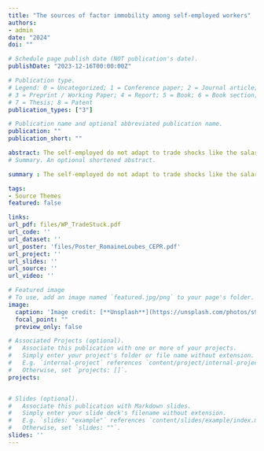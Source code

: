 ```yaml
---
title: "The sources of factor immobility among self-employed workers"
authors: 
- admin
date: "2024"
doi: ""

# Schedule page publish date (NOT publication's date).
publishDate: "2023-12-16T00:00:00Z"

# Publication type.
# Legend: 0 = Uncategorized; 1 = Conference paper; 2 = Journal article;
# 3 = Preprint / Working Paper; 4 = Report; 5 = Book; 6 = Book section;
# 7 = Thesis; 8 = Patent
publication_types: ["3"]

# Publication name and optional abbreviated publication name.
publication: ""
publication_short: ""

abstract: The self-employed do not adapt to trade shocks like the salaried, making the most documented responses - unemployment, informality - not automatic in regions with prevalent self-employment. To study this, I use a used clothing import protection policy implemented by Rwanda which hit a self-employed retailers labor market. I provide evidence of this, put forward self-employment-specific adaptation strategies, formalize them through a time allocation framework and test the model's predictions that workers with lower quality of outside options adapt less, along with workers who can leverage their spouse's labor to compensate for the shock's effect. I uncover sizeable heterogeneity in women's time allocation responses relative to men, suggesting gendered effects of gender-neutral trade policy. 
# Summary. An optional shortened abstract.

summary : The self-employed do not adapt to trade shocks like the salaried, making the most documented responses - unemployment, informality - not automatic in regions with prevalent self-employment. To study this, I use a used clothing import protection policy implemented by Rwanda which hit a self-employed retailers labor market. I provide evidence of this, put forward self-employment-specific adaptation strategies, formalize them through a time allocation framework and test the model's predictions that workers with lower quality of outside options adapt less, along with workers who can leverage their spouse's labor to compensate for the shock's effect. I uncover sizeable heterogeneity in women's time allocation responses relative to men, suggesting gendered effects of gender-neutral trade policy. 

tags:
- Source Themes
featured: false

links:
url_pdf: files/WP_TradeStuck.pdf
url_code: ''
url_dataset: ''
url_poster: 'files/Poster_RomaineLoubes_CEPR.pdf'
url_project: ''
url_slides: ''
url_source: ''
url_video: ''

# Featured image
# To use, add an image named `featured.jpg/png` to your page's folder. 
image:
  caption: 'Image credit: [**Unsplash**](https://unsplash.com/photos/s9CC2SKySJM)'
  focal_point: ""
  preview_only: false

# Associated Projects (optional).
#   Associate this publication with one or more of your projects.
#   Simply enter your project's folder or file name without extension.
#   E.g. `internal-project` references `content/project/internal-project/index.md`.
#   Otherwise, set `projects: []`.
projects:


# Slides (optional).
#   Associate this publication with Markdown slides.
#   Simply enter your slide deck's filename without extension.
#   E.g. `slides: "example"` references `content/slides/example/index.md`.
#   Otherwise, set `slides: ""`.
slides: ''
---
```

